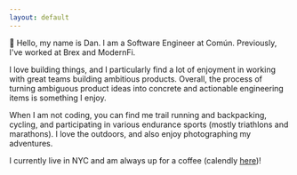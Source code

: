 ```yaml
---
layout: default
---
```


👋 Hello, my name is Dan. I am a Software Engineer at Común. Previously, I've worked at Brex and ModernFi.

I love building things, and I particularly find a lot of enjoyment in working with great teams building ambitious products. Overall, the process of turning ambiguous product ideas into concrete and actionable engineering items is something I enjoy.

When I am not coding, you can find me trail running and backpacking, cycling, and participating in various endurance sports (mostly triathlons and marathons). I love the outdoors, and also enjoy photographing my adventures.

I currently live in NYC and am always up for a coffee (calendly [here](https://calendly.com/dan-comun/30min))!